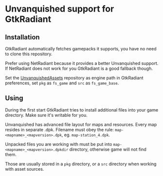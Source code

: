 Unvanquished support for GtkRadiant
===================================

Installation
------------

GtkRadiant automatically fetches gamepacks it supports, you have no need to clone this repository.

Prefer using NetRadiant because it provides a better Unvanquished support. If NetRadiant does not work for you GtkRadiant is a good fallback though.

Set the [UnvanquishedAssets](https://github.com/UnvanquishedAssets/UnvanquishedAssets) repository as engine path in GtkRadiant preferences, set `pkg` as `fs_game` and `src` as `fs_game_base`.

Using
-----

During the first start GtkRadiant tries to install additional files into your game directory.
Make sure it's writable for you.

Unvanquished has advanced file layout for maps and resources. Every map resides in separate .dpk.
Filename must obey the rule: `map-<mapname>_<mapversion>.dpk`, eg. `map-station_4.dpk`.

Unpacked files you are working with must be put into `map-<mapname>_<mapversion>.dpkdir` directory,
otherwise game will not find them.

Those are usually stored in a `pkg` directory, or a `src` directory when working with asset sources.